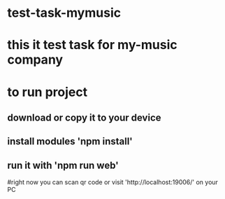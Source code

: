 # test-task-mymusic
# this it test task for my-music company
# to run project 

## download or copy it to your device

## install modules 'npm install'

## run it with 'npm run web'
#right now you can scan qr code or visit 'http://localhost:19006/' on your PC
